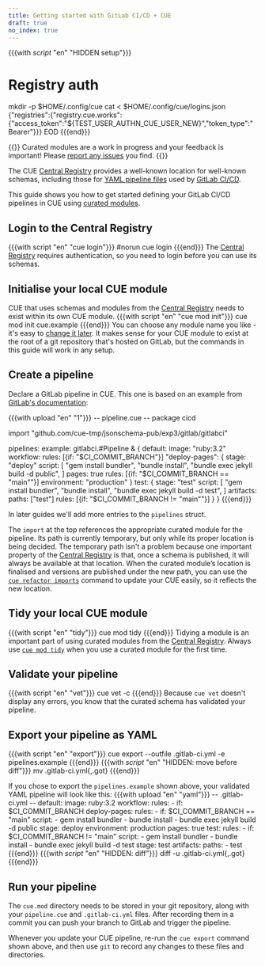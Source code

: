 ```yaml
---
title: Getting started with GitLab CI/CD + CUE
draft: true
no_index: true
---
```


{{{with _script_ "en" "HIDDEN setup"}}}
# Registry auth
mkdir -p $HOME/.config/cue
cat <<EOD > $HOME/.config/cue/logins.json
{"registries":{"registry.cue.works":{"access_token":"${TEST_USER_AUTHN_CUE_USER_NEW}","token_type":"Bearer"}}}
EOD
{{{end}}}

{{<info>}}
Curated modules are a work in progress and your feedback is important!
Please [report any issues]({{<report-issue-url>}}) you find.
{{</info>}}

The CUE
[Central Registry](https://registry.cue.works/)
provides a well-known location for well-known schemas, including those for
[YAML pipeline files](https://docs.gitlab.com/ci/yaml/)
used by [GitLab CI/CD](https://about.gitlab.com/solutions/continuous-integration/).

This guide shows you how to get started defining your GitLab CI/CD pipelines in CUE using
[curated modules]({{<relref"curated-modules-faq">}}).

## Login to the Central Registry

{{{with script "en" "cue login"}}}
#norun
cue login
{{{end}}}
The
[Central Registry](https://registry.cue.works)
requires authentication, so you need to login before you can use its schemas.

## Initialise your local CUE module

CUE that uses schemas and modules from the
[Central Registry](https://registry.cue.works)
needs to exist within its own CUE module.
{{{with script "en" "cue mod init"}}}
cue mod init cue.example
{{{end}}}
You can choose any module name you like - it's easy to
[change it later]({{<relref"docs/reference/command/cue-help-mod-rename">}}).
It makes sense for your CUE module to exist at the root of a git repository
that's hosted on GitLab, but the commands in this guide will work in any setup.

## Create a pipeline

Declare a GitLab pipeline in CUE. This one is based on an example from
[GitLab's documentation](https://docs.gitlab.com/user/project/pages/getting_started/pages_from_scratch/#specify-a-stage-to-deploy):

{{{with upload "en" "1"}}}
-- pipeline.cue --
package cicd

import "github.com/cue-tmp/jsonschema-pub/exp3/gitlab/gitlabci"

pipelines: example: gitlabci.#Pipeline & {
	default: image: "ruby:3.2"
	workflow: rules: [{if: "$CI_COMMIT_BRANCH"}]
	"deploy-pages": {
		stage: "deploy"
		script: [
			"gem install bundler",
			"bundle install",
			"bundle exec jekyll build -d public",
		]
		pages: true
		rules: [{if: "$CI_COMMIT_BRANCH == \"main\""}]
		environment: "production"
	}
	test: {
		stage: "test"
		script: [
			"gem install bundler",
			"bundle install",
			"bundle exec jekyll build -d test",
		]
		artifacts: paths: ["test"]
		rules: [{if: "$CI_COMMIT_BRANCH != \"main\""}]
	}
}
{{{end}}}

In later guides we'll add more entries to the `pipelines` struct.

The `import` at the top references the appropriate curated module for the pipeline.
Its path is currently temporary, but only while its proper location is being decided.
The temporary path isn't a problem because one important property of the
[Central Registry](https://registry.cue.works)
is that, once a schema is published, it will always be
available at that location.
When the curated module’s location is finalised and versions are published
under the new path, you can use the
[`cue refactor imports`]({{<relref"docs/reference/command/cue-help-refactor-imports">}})
command to update your CUE easily, so it reflects the new location.

## Tidy your local CUE module

{{{with script "en" "tidy"}}}
cue mod tidy
{{{end}}}
Tidying a module is an important part of using curated modules from the
[Central Registry](https://registry.cue.works).
Always use
[`cue mod tidy`]({{<relref"docs/reference/command/cue-help-mod-tidy">}})
when you use a curated module for the first time.

## Validate your pipeline

{{{with script "en" "vet"}}}
cue vet -c
{{{end}}}
Because `cue vet` doesn't display any errors, you know that the curated schema has validated your pipeline.

## Export your pipeline as YAML

{{{with script "en" "export"}}}
cue export --outfile .gitlab-ci.yml -e pipelines.example
{{{end}}}
{{{with _script_ "en" "HIDDEN: move before diff"}}}
mv .gitlab-ci.yml{,.got}
{{{end}}}

If you chose to export the `pipelines.example` shown above,
your validated YAML pipeline will look like this:
{{{with upload "en" "yaml"}}}
-- .gitlab-ci.yml --
default:
  image: ruby:3.2
workflow:
  rules:
    - if: $CI_COMMIT_BRANCH
deploy-pages:
  rules:
    - if: $CI_COMMIT_BRANCH == "main"
  script:
    - gem install bundler
    - bundle install
    - bundle exec jekyll build -d public
  stage: deploy
  environment: production
  pages: true
test:
  rules:
    - if: $CI_COMMIT_BRANCH != "main"
  script:
    - gem install bundler
    - bundle install
    - bundle exec jekyll build -d test
  stage: test
  artifacts:
    paths:
      - test
{{{end}}}
{{{with _script_ "en" "HIDDEN: diff"}}}
diff -u .gitlab-ci.yml{,.got}
{{{end}}}

## Run your pipeline

The `cue.mod` directory needs to be stored in your git repository, along with
your `pipeline.cue` and `.gitlab-ci.yml` files.
After recording them in a commit you can push your branch to GitLab and trigger
the pipeline.

Whenever you update your CUE pipeline, re-run the `cue export` command shown
above, and then use `git` to record any changes to these files and directories.
